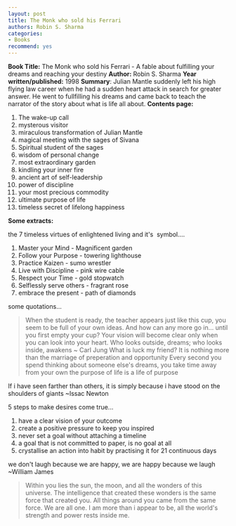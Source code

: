 ```yaml
---
layout: post
title: The Monk who sold his Ferrari
authors: Robin S. Sharma
categories:
- Books
recommend: yes
---
```



**Book Title:** The Monk who sold his Ferrari - A fable about fulfilling your dreams and reaching your destiny
**Author:** Robin S. Sharma
**Year written/published:** 1998
**Summary**: Julian Mantle suddenly left his high flying law career when he had a sudden heart attack in search for greater answer. He went to fullfilling his dreams and came back to teach the narrator of the story about what is life all about.
**Contents page:**

1. The wake-up call
2. mysterous visitor
3. miraculous transformation of Julian Mantle
4. magical meeting with the sages of Sivana
5. Spiritual student of the sages
6. wisdom of personal change
7. most extraordinary garden
8. kindling your inner fire
9. ancient art of self-leadership
10. power of discipline
11. your most precious commodity
12. ultimate purpose of life
13. timeless secret of lifelong happiness

**Some extracts:**

the 7 timeless virtues of enlightened living and it's  symbol....

1. Master your Mind - Magnificent garden
2. Follow your Purpose - towering lighthouse
3. Practice Kaizen - sumo wrestler
4. Live with Discipline - pink wire cable
5. Respect your Time - gold stopwatch
6. Selflessly serve others - fragrant rose
7. embrace the present - path of diamonds

some quotations...

> When the student is ready, the teacher appears just like this cup, you seem to be full of your own ideas. And how can any more go in... until you first empty your cup? Your vision will become clear only when you can look into your heart. Who looks outside, dreams; who looks inside, awakens ~ Carl Jung What is luck my friend? It is nothing more than the marriage of preperation and opportunity Every second you spend thinking about someone else's dreams, you take time away from your own the purpose of life is a life of purpose

If i have seen farther than others, it is simply because i have stood on the shoulders of giants ~Issac Newton

5 steps to make desires come true...

1. have a clear vision of your outcome
2. create a positive pressure to keep you inspired
3. never set a goal without attaching a timeline
4. a goal that is not committed to paper, is no goal at all
5. crystallise an action into habit by practising it for 21 continuous days

we don't laugh because we are happy, we are happy because we laugh ~William James

> Within you lies the sun, the moon, and all the wonders of this universe. The intelligence that created these wonders is the same force that created you. All things around you came from the same force. We are all one. I am more than i appear to be, all the world's strength and power rests inside me.
